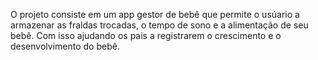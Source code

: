 O projeto consiste em um app gestor de bebê que permite o usúario a armazenar as fraldas trocadas, o tempo de sono e a alimentação de seu bebê. Com isso ajudando os pais a registrarem o crescimento e o desenvolvimento do bebê.
